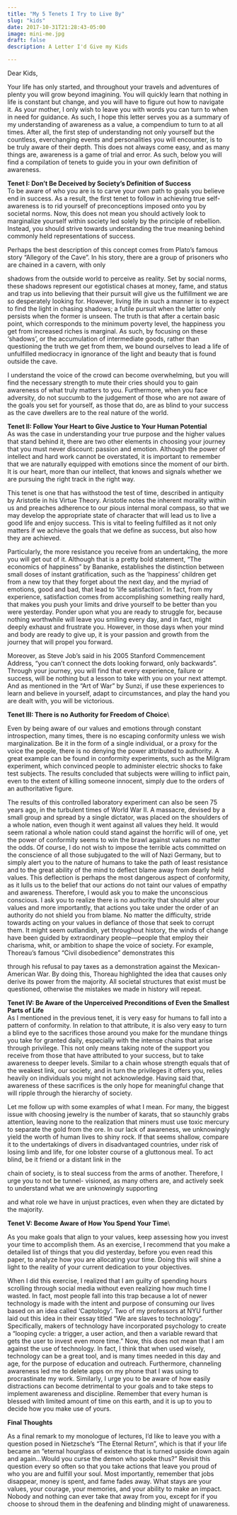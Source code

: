 ```yaml
---
title: "My 5 Tenets I Try to Live By"
slug: "kids"
date: 2017-10-31T21:28:43-05:00
image: mini-me.jpg
draft: false
description: A Letter I'd Give my Kids

---
```


Dear Kids,

Your life has only started, and throughout your travels and adventures of plenty you will
grow beyond imagining. You will quickly learn that nothing in life is constant but change, and you
will have to figure out how to navigate it. As your mother, I only wish to leave you with words
you can turn to when in need for guidance. As such, I hope this letter serves you as a summary of
my understanding of awareness as a value, a compendium to turn to at all times. After all, the first
step of understanding not only yourself but the countless, everchanging events and personalities
you will encounter, is to be truly aware of their depth. This does not always come easy, and as
many things are, awareness is a game of trial and error. As such, below you will find a compilation
of tenets to guide you in your own definition of awareness.

**Tenet I: Don’t Be Deceived by Society’s Definition of Success**\
To be aware of who you are is to carve your own path to goals you believe end in success.
As a result, the first tenet to follow in achieving true self-awareness is to rid yourself of
preconceptions imposed onto you by societal norms. Now, this does not mean you should actively
look to marginalize yourself within society led solely by the principle of rebellion. Instead, you
should strive towards understanding the true meaning behind commonly held representations of
success.

Perhaps the best description of this concept comes from Plato’s famous story “Allegory of
the Cave”. In his story, there are a group of prisoners who are chained in a cavern, with only

shadows from the outside world to perceive as reality. Set by social norms, these shadows represent
our egotistical chases at money, fame, and status and trap us into believing that their pursuit will
give us the fulfillment we are so desperately looking for. However, living life in such a manner is
to expect to find the light in chasing shadows; a futile pursuit when the latter only persists when
the former is unseen. The truth is that after a certain basic point, which corresponds to the minimum
poverty level, the happiness you get from increased riches is marginal. As such, by focusing on
these ‘shadows’, or the accumulation of intermediate goods, rather than questioning the truth we
get from them, we bound ourselves to lead a life of unfulfilled mediocracy in ignorance of the light
and beauty that is found outside the cave.

I understand the voice of the crowd can become overwhelming, but you will find the
necessary strength to mute their cries should you to gain awareness of what truly matters to you.
Furthermore, when you face adversity, do not succumb to the judgement of those who are not
aware of the goals you set for yourself, as those that do, are as blind to your success as the cave
dwellers are to the real nature of the world.

**Tenet II: Follow Your Heart to Give Justice to Your Human Potential**\
As was the case in understanding your true purpose and the higher values that stand behind
it, there are two other elements in choosing your journey that you must never discount: passion
and emotion. Although the power of intellect and hard work cannot be overstated, it is important
to remember that we are naturally equipped with emotions since the moment of our birth. It is our
heart, more than our intellect, that knows and signals whether we are pursuing the right track in
the right way.

This tenet is one that has withstood the test of time, described in antiquity by Aristotle in
his Virtue Theory. Aristotle notes the inherent morality within us and preaches adherence to our
pious internal moral compass, so that we may develop the appropriate state of character that will
lead us to live a good life and enjoy success. This is vital to feeling fulfilled as it not only matters
if we achieve the goals that we define as success, but also how they are achieved.

Particularly, the more resistance you receive from an undertaking, the more you will get
out of it. Although that is a pretty bold statement, “The economics of happiness” by Bananke,
establishes the distinction between small doses of instant gratification, such as the ‘happiness’
children get from a new toy that they forget about the next day, and the myriad of emotions, good
and bad, that lead to ‘life satisfaction’. In fact, from my experience, satisfaction comes from
accomplishing something really hard, that makes you push your limits and drive yourself to be
better than you were yesterday. Ponder upon what you are ready to struggle for, because nothing
worthwhile will leave you smiling every day, and in fact, might deeply exhaust and frustrate you.
However, in those days when your mind and body are ready to give up, it is your passion and
growth from the journey that will propel you forward.

Moreover, as Steve Job’s said in his 2005 Stanford Commencement Address, “you can’t
connect the dots looking forward, only backwards”. Through your journey, you will find that every
experience, failure or success, will be nothing but a lesson to take with you on your next attempt.
And as mentioned in the “Art of War” by Sunzi, if use these experiences to learn and believe in
yourself, adapt to circumstances, and play the hand you are dealt with, you will be victorious.

**Tenet III: There is no Authority for Freedom of Choice**\

Even by being aware of our values and emotions through constant introspection, many times,
there is no escaping conformity unless we wish marginalization. Be it in the form of a single
individual, or a proxy for the voice the people, there is no denying the power attributed to authority.
A great example can be found in conformity experiments, such as the Milgram experiment, which
convinced people to administer electric shocks to fake test subjects. The results concluded that
subjects were willing to inflict pain, even to the extent of killing someone innocent, simply due to
the orders of an authoritative figure.

The results of this controlled laboratory experiment can also be seen 75 years ago, in the
turbulent times of World War II. A massacre, devised by a small group and spread by a single
dictator, was placed on the shoulders of a whole nation, even though it went against all values they
held. It would seem rational a whole nation could stand against the horrific will of one, yet the
power of conformity seems to win the brawl against values no matter the odds. Of course, I do not
wish to impose the terrible acts committed on the conscience of all those subjugated to the will of
Nazi Germany, but to simply alert you to the nature of humans to take the path of least resistance
and to the great ability of the mind to deflect blame away from dearly held values. This deflection
is perhaps the most dangerous aspect of conformity, as it lulls us to the belief that our actions do
not taint our values of empathy and awareness. Therefore, I would ask you to make the unconscious
conscious. I ask you to realize there is no authority that should alter your values and more
importantly, that actions you take under the order of an authority do not shield you from blame.
No matter the difficulty, stride towards acting on your values in defiance of those that seek to
corrupt them. It might seem outlandish, yet throughout history, the winds of change have been
guided by extraordinary people—people that employ their charisma, whit, or ambition to shape
the voice of society. For example, Thoreau’s famous “Civil disobedience” demonstrates this

through his refusal to pay taxes as a demonstration against the Mexican-American War. By doing
this, Thoreau highlighted the idea that causes only derive its power from the majority. All societal
structures that exist must be questioned, otherwise the mistakes we made in history will repeat.

**Tenet IV: Be Aware of the Unperceived Preconditions of Even the Smallest Parts of Life**\
As I mentioned in the previous tenet, it is very easy for humans to fall into a pattern of
conformity. In relation to that attribute, it is also very easy to turn a blind eye to the sacrifices those
around you make for the mundane things you take for granted daily, especially with the intense
chains that arise through privilege. This not only means taking note of the support you receive
from those that have attributed to your success, but to take awareness to deeper levels. Similar to
a chain whose strength equals that of the weakest link, our society, and in turn the privileges it
offers you, relies heavily on individuals you might not acknowledge. Having said that, awareness
of these sacrifices is the only hope for meaningful change that will ripple through the hierarchy of
society.

Let me follow up with some examples of what I mean. For many, the biggest issue with
choosing jewelry is the number of karats, that so staunchly grabs attention, leaving none to the
realization that miners must use toxic mercury to separate the gold from the ore. In our lack of
awareness, we unknowingly yield the worth of human lives to shiny rock. If that seems shallow,
compare it to the undertakings of divers in disadvantaged countries, under risk of losing limb and
life, for one lobster course of a gluttonous meal. To act blind, be it friend or a distant link in the

chain of society, is to steal success from the arms of another. Therefore, I urge you to not be tunnel-
visioned, as many others are, and actively seek to understand what we are unknowingly supporting

and what role we have in unjust practices, even when they are dictated by the majority.

**Tenet V: Become Aware of How You Spend Your Time**\

As you make goals that align to your values, keep assessing how you invest your time to
accomplish them. As an exercise, I recommend that you make a detailed list of things that you did
yesterday, before you even read this paper, to analyze how you are allocating your time. Doing
this will shine a light to the reality of your current dedication to your objectives.

When I did this exercise, I realized that I am guilty of spending hours scrolling through
social media without even realizing how much time I wasted. In fact, most people fall into this
trap because a lot of newer technology is made with the intent and purpose of consuming our
lives based on an idea called ‘Captology’. Two of my professors at NYU further laid out this
idea in their essay titled “We are slaves to technology”. Specifically, makers of technology have
incorporated psychology to create a “looping cycle: a trigger, a user action, and then a variable
reward that gets the user to invest even more time.” Now, this does not mean that I am against
the use of technology. In fact, I think that when used wisely, technology can be a great tool, and
is many times needed in this day and age, for the purpose of education and outreach.
Furthermore, channeling awareness led me to delete apps on my phone that I was using to
procrastinate my work.
Similarly, I urge you to be aware of how easily distractions can become detrimental to
your goals and to take steps to implement awareness and discipline. Remember that every human
is blessed with limited amount of time on this earth, and it is up to you to decide how you make
use of yours.

**Final Thoughts**

As a final remark to my monologue of lectures, I’d like to leave you with a question
posed in Nietzsche’s “The Eternal Return”, which is that if your life became an “eternal
hourglass of existence that is turned upside down again and again...Would you curse the demon
who spoke thus?” Revisit this question every so often so that you take actions that leave you
proud of who you are and fulfill your soul. Most importantly, remember that jobs disappear,
money is spent, and fame fades away. What stays are your values, your courage, your memories,
and your ability to make an impact. Nobody and nothing can ever take that away from you,
except for if you choose to shroud them in the deafening and blinding might of unawareness.